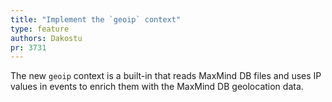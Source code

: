 ```yaml
---
title: "Implement the `geoip` context"
type: feature
authors: Dakostu
pr: 3731
---
```


The new `geoip` context is a built-in that reads MaxMind DB files and uses IP
values in events to enrich them with the MaxMind DB geolocation data.
